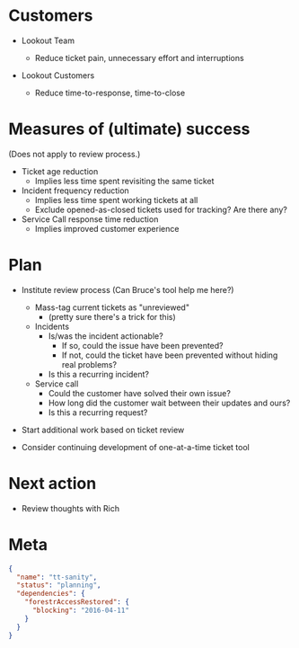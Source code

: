 # Customers

  - Lookout Team
    - Reduce ticket pain, unnecessary effort and interruptions

  - Lookout Customers
    - Reduce time-to-response, time-to-close

# Measures of (ultimate) success

(Does not apply to review process.)

  - Ticket age reduction
    - Implies less time spent revisiting the same ticket
  - Incident frequency reduction
    - Implies less time spent working tickets at all
    - Exclude opened-as-closed tickets used for tracking? Are there any?
  - Service Call response time reduction
    - Implies improved customer experience

# Plan

  - Institute review process (Can Bruce's tool help me here?)
    - Mass-tag current tickets as "unreviewed"
      - (pretty sure there's a trick for this)
    - Incidents
      - Is/was the incident actionable?
        - If so, could the issue have been prevented?
        - If not, could the ticket have been prevented without hiding real problems?
      - Is this a recurring incident?
    - Service call
      - Could the customer have solved their own issue?
      - How long did the customer wait between their updates and ours?
      - Is this a recurring request?

  - Start additional work based on ticket review

  - Consider continuing development of one-at-a-time ticket tool

# Next action

  - Review thoughts with Rich

# Meta

```json
{
  "name": "tt-sanity",
  "status": "planning",
  "dependencies": {
    "forestrAccessRestored": {
      "blocking": "2016-04-11"
    }
  }
}
```


